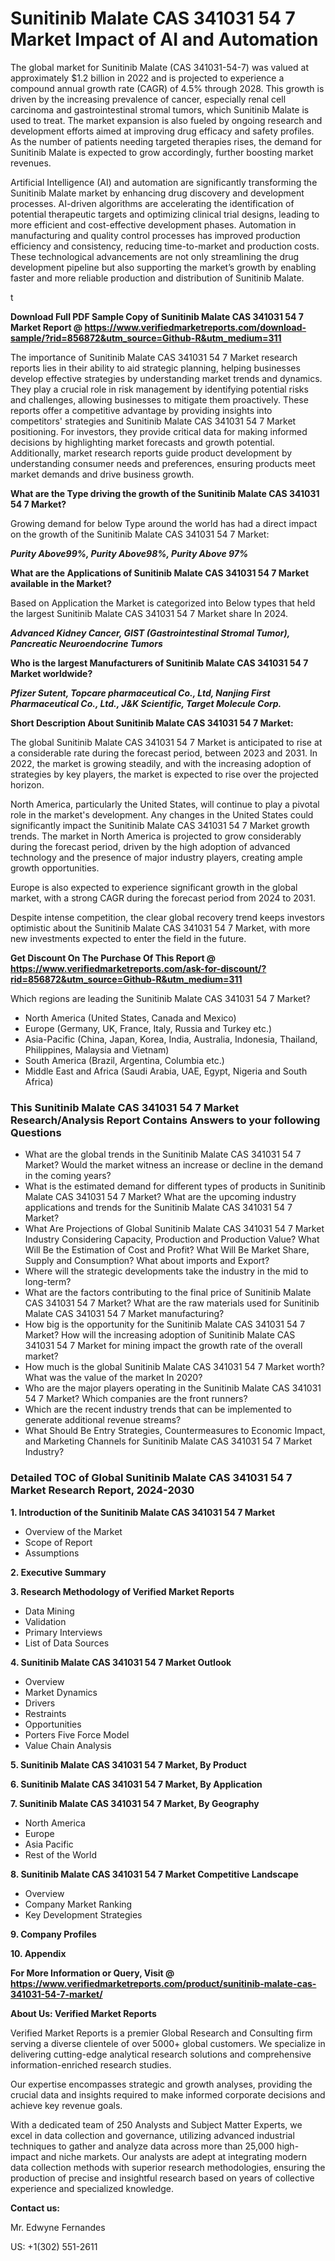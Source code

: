 <meta name="title" content="Global Sunitinib Malate CAS 341031 54 7 Market Impact of AI and Automation"><meta name="description" content="The global market for Sunitinib Malate (CAS 341031-54-7) was valued at approximately $1.2 billion in 2022 and is projected to experience a compound annual growth rate "><meta name="title" content="Sunitinib Malate CAS 341031 54 7 Market Size, Share, Scope, Trends, Growth, Opportunities, Analysis, Forecast"><h1>Sunitinib Malate CAS 341031 54 7 Market Impact of AI and Automation</h1><p>The global market for Sunitinib Malate (CAS 341031-54-7) was valued at approximately $1.2 billion in 2022 and is projected to experience a compound annual growth rate (CAGR) of 4.5% through 2028. This growth is driven by the increasing prevalence of cancer, especially renal cell carcinoma and gastrointestinal stromal tumors, which Sunitinib Malate is used to treat. The market expansion is also fueled by ongoing research and development efforts aimed at improving drug efficacy and safety profiles. As the number of patients needing targeted therapies rises, the demand for Sunitinib Malate is expected to grow accordingly, further boosting market revenues.</p><p>Artificial Intelligence (AI) and automation are significantly transforming the Sunitinib Malate market by enhancing drug discovery and development processes. AI-driven algorithms are accelerating the identification of potential therapeutic targets and optimizing clinical trial designs, leading to more efficient and cost-effective development phases. Automation in manufacturing and quality control processes has improved production efficiency and consistency, reducing time-to-market and production costs. These technological advancements are not only streamlining the drug development pipeline but also supporting the market’s growth by enabling faster and more reliable production and distribution of Sunitinib Malate.</p>t</p><p id="" class=""><strong>Download Full PDF Sample Copy of Sunitinib Malate CAS 341031 54 7 Market Report @ <a href="https://www.verifiedmarketreports.com/download-sample/?rid=856872&utm_source=Github-R&utm_medium=311" target="_blank">https://www.verifiedmarketreports.com/download-sample/?rid=856872&utm_source=Github-R&utm_medium=311</a></strong></p><p>The importance of&nbsp;Sunitinib Malate CAS 341031 54 7 Market research reports lies in their ability to aid strategic planning, helping businesses develop effective strategies by understanding market trends and dynamics. They play a crucial role in risk management by identifying potential risks and challenges, allowing businesses to mitigate them proactively. These reports offer a competitive advantage by providing insights into competitors' strategies and Sunitinib Malate CAS 341031 54 7 Market positioning. For investors, they provide critical data for making informed decisions by highlighting market forecasts and growth potential. Additionally, market research reports guide product development by understanding consumer needs and preferences, ensuring products meet market demands and drive business growth.</p><p><strong>What are the&nbsp;Type driving the growth of the Sunitinib Malate CAS 341031 54 7 Market?</strong></p><p id="" class="">Growing demand for below Type around the world has had a direct impact on the growth of the Sunitinib Malate CAS 341031 54 7 Market:</p><em><strong>Purity Above99%, Purity Above98%, Purity Above 97%</strong></em></p><strong>What are the&nbsp;Applications&nbsp;of Sunitinib Malate CAS 341031 54 7 Market available in the Market?</strong></p><p id="" class="">Based on Application the Market is categorized into Below types that held the largest Sunitinib Malate CAS 341031 54 7 Market share In 2024.</p><em><strong>Advanced Kidney Cancer, GIST (Gastrointestinal Stromal Tumor), Pancreatic Neuroendocrine Tumors</strong></em></p><strong>Who is the largest Manufacturers of Sunitinib Malate CAS 341031 54 7 Market worldwide?</strong></p><p><em><strong>Pfizer Sutent, Topcare pharmaceutical Co., Ltd, Nanjing First Pharmaceutical Co., Ltd., J&K Scientific, Target Molecule Corp.</strong></em></p><p id="" class=""><strong>Short Description About Sunitinib Malate CAS 341031 54 7 Market:</strong></p><p>The global Sunitinib Malate CAS 341031 54 7 Market is anticipated to rise at a considerable rate during the forecast period, between 2023 and 2031. In 2022, the market is growing steadily, and with the increasing adoption of strategies by key players, the market is expected to rise over the projected horizon.</p><p>North America, particularly the United States, will continue to play a pivotal role in the market's development. Any changes in the United States could significantly impact the Sunitinib Malate CAS 341031 54 7 Market growth trends. The market in North America is projected to grow considerably during the forecast period, driven by the high adoption of advanced technology and the presence of major industry players, creating ample growth opportunities.</p><p>Europe is also expected to experience significant growth in the global market, with a strong CAGR during the forecast period from 2024 to 2031.</p><p>Despite intense competition, the clear global recovery trend keeps investors optimistic about the Sunitinib Malate CAS 341031 54 7 Market, with more new investments expected to enter the field in the future.</p><p id="" class=""><strong>Get Discount On The Purchase Of This Report @ <a href="https://www.verifiedmarketreports.com/ask-for-discount/?rid=856872&utm_source=Github-R&utm_medium=311" target="_blank">https://www.verifiedmarketreports.com/ask-for-discount/?rid=856872&utm_source=Github-R&utm_medium=311</a></strong></p>Which regions are leading the Sunitinib Malate CAS 341031 54 7 Market?</p><ul><li>North America (United States, Canada and Mexico)</li><li>Europe (Germany, UK, France, Italy, Russia and Turkey etc.)</li><li>Asia-Pacific (China, Japan, Korea, India, Australia, Indonesia, Thailand, Philippines, Malaysia and Vietnam)</li><li>South America (Brazil, Argentina, Columbia etc.)</li><li>Middle East and Africa (Saudi Arabia, UAE, Egypt, Nigeria and South Africa)</li></ul><h3 id="" class="">This Sunitinib Malate CAS 341031 54 7 Market Research/Analysis Report Contains Answers to your following Questions</h3><ul><li>What are the global trends in the Sunitinib Malate CAS 341031 54 7 Market? Would the market witness an increase or decline in the demand in the coming years?</li><li>What is the estimated demand for different types of products in Sunitinib Malate CAS 341031 54 7 Market? What are the upcoming industry applications and trends for the Sunitinib Malate CAS 341031 54 7 Market?</li><li>What Are Projections of Global Sunitinib Malate CAS 341031 54 7 Market Industry Considering Capacity, Production and Production Value? What Will Be the Estimation of Cost and Profit? What Will Be Market Share, Supply and Consumption? What about imports and Export?</li><li>Where will the strategic developments take the industry in the mid to long-term?</li><li>What are the factors contributing to the final price of Sunitinib Malate CAS 341031 54 7 Market? What are the raw materials used for Sunitinib Malate CAS 341031 54 7 Market manufacturing?</li><li>How big is the opportunity for the Sunitinib Malate CAS 341031 54 7 Market? How will the increasing adoption of Sunitinib Malate CAS 341031 54 7 Market for mining impact the growth rate of the overall market?</li><li>How much is the global Sunitinib Malate CAS 341031 54 7 Market worth? What was the value of the market In 2020?</li><li>Who are the major players operating in the Sunitinib Malate CAS 341031 54 7 Market? Which companies are the front runners?</li><li>Which are the recent industry trends that can be implemented to generate additional revenue streams?</li><li>What Should Be Entry Strategies, Countermeasures to Economic Impact, and Marketing Channels for Sunitinib Malate CAS 341031 54 7 Market Industry?</li></ul><h3 id="" class="">Detailed TOC of Global Sunitinib Malate CAS 341031 54 7 Market Research Report, 2024-2030</h3><p id="" class=""><strong>1. Introduction of the Sunitinib Malate CAS 341031 54 7 Market</strong></p><ul><li>Overview of the Market</li><li>Scope of Report</li><li>Assumptions</li></ul><p id="" class=""><strong>2. Executive Summary</strong></p><p id="" class=""><strong>3. Research Methodology of Verified Market Reports</strong></p><ul><li>Data Mining</li><li>Validation</li><li>Primary Interviews</li><li>List of Data Sources</li></ul><p id="" class=""><strong>4. Sunitinib Malate CAS 341031 54 7 Market Outlook</strong></p><ul><li>Overview</li><li>Market Dynamics</li><li>Drivers</li><li>Restraints</li><li>Opportunities</li><li>Porters Five Force Model</li><li>Value Chain Analysis</li></ul><p id="" class=""><strong>5. Sunitinib Malate CAS 341031 54 7 Market, By Product</strong></p><p id="" class=""><strong>6. Sunitinib Malate CAS 341031 54 7 Market, By Application</strong></p><p id="" class=""><strong>7. Sunitinib Malate CAS 341031 54 7 Market, By Geography</strong></p><ul><li>North America</li><li>Europe</li><li>Asia Pacific</li><li>Rest of the World</li></ul><p id="" class=""><strong>8. Sunitinib Malate CAS 341031 54 7 Market Competitive Landscape</strong></p><ul><li>Overview</li><li>Company Market Ranking</li><li>Key Development Strategies</li></ul><p id="" class=""><strong>9. Company Profiles</strong></p><p id="" class=""><strong>10. Appendix</strong></p><p id="" class=""><strong>For More Information or Query, Visit @ <a href="https://www.verifiedmarketreports.com/product/sunitinib-malate-cas-341031-54-7-market/" target="_blank">https://www.verifiedmarketreports.com/product/sunitinib-malate-cas-341031-54-7-market/</a></strong></p><p id="" class=""><strong>About Us: Verified Market Reports</strong></p><p id="" class="">Verified Market Reports is a premier Global Research and Consulting firm serving a diverse clientele of over 5000+ global customers. We specialize in delivering cutting-edge analytical research solutions and comprehensive information-enriched research studies.</p><p id="" class="">Our expertise encompasses strategic and growth analyses, providing the crucial data and insights required to make informed corporate decisions and achieve key revenue goals.</p><p id="" class="">With a dedicated team of 250 Analysts and Subject Matter Experts, we excel in data collection and governance, utilizing advanced industrial techniques to gather and analyze data across more than 25,000 high-impact and niche markets. Our analysts are adept at integrating modern data collection methods with superior research methodologies, ensuring the production of precise and insightful research based on years of collective experience and specialized knowledge.</p><p id="" class=""><strong>Contact us:</strong></p><p id="" class="">Mr. Edwyne Fernandes</p><p id="" class="">US: +1(302) 551-2611</p>